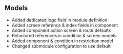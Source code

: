 ## Models
- Added dedicated logo field in module definition
- Added screen reference & index fields in component
- Added component action screen & route defaults
- Refactored references in condition & screen models
- Added component & condition in restriction model
- Changed submodule configuration to use default
